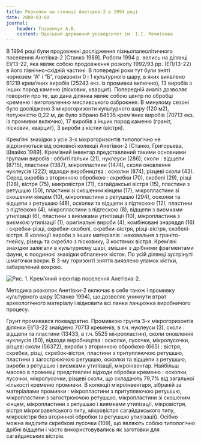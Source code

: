 ```yaml
---
title: Розкопки на стоянці Анетівка-2 в 1994 році
date: 2000-03-08
journal:
    header: Главенчук А.В.
    content: Одеський державний університет ім. І.І. Мечнікова
---
```


В 1994 році були продовжені дослідження пізньопалеолітичного поселення Анетівка-2 [Станко 1989]. Роботи 1994 р. велись 
на ділянці ЕІ/13-22, яка являє собою продовження розкопу 1992/93 рр. (ЕП/13-22) в його північно-східній частині. 
В попередні роки тут були зняті чорнозем “А” і “Б”, горизонти 0 і 1 культурного шару, в яких виявлено 61219 крем’яних 
виробів (25243 екз. із промивки включно), 13 виробів з інших пород каменю (пісковик, кварцит). Попередній аналіз дозволяє 
говорити про те, що дана ділянка являє собою центр по обробці кременю і виготовленню мисливського озброєння. В минулому 
сезоні було досліджено 3 мікрогоризонти культурного шару (120 м2), потужністю 0,22 м, де було зібрано 84535 крем’яних 
виробів (70713 екз. із промивки включно), 17 виробів з інших пород каменю (граніт, пісковик, кварцит), 3 вироби з кістки (вістря).

Крем’яні знахідки з усіх 3-х мікрогоризонтів типологічно не відрізняються від основної колекції Анетівки-2 
[Станко, Григорьева, Швайко 1989]. Крем’яний інвентар представлений такими основними групами виробів : оббиті гальки (21), 
нуклеуси (286); сколи : відщепи (8715), пластини (1387), мікропластини (1474), сколи оновлення нуклеусів (222); відходи 
виробництва : осколки (874), різцеві сколи (43). Серед виробів з вторинною обробкою : скребки (70), скобелі (29), різці 
(128), вістря (75), микровістря (71), сагайдакські вістря (15), пластини з ретушшю (50), пластини зі скошеним кінцем 
(17), мікропластини зі скошеним кінцем (10), мікропластини з ретушшю (294), осколки та відщепи з ретушшю (48), осколки 
та відщепи з підтескою (12), пластини з підтескою (4), мікропластини з підтескою (8), відщепи з виємками утилізації (6), 
пластини з виємками утилізації (10), мікропластина з виємкою утилізації (1), оригінальні вироби (4), комбіновані 
знаряддя (16) : скребки-різці, скребки-скобелі, скребки-вістря, різці-вістря, скобелі-вістря. В колекції вироби з інших 
матеріалів : наковальня з граніто-гнейсу, різець та скребло з пісковику, 3 костяних вістря. Крем’яні знахідки залягали 
в культурному шарі, змішані з дрібними фрагментами фауни, є поодинокі знахідки обпалених кісток. По усій ділянці 
зустрінуті шматочки вохри. В 3-му горизонті зняття виявлено уламок кістки, забарвлений вохрою.

![Рис. 1. Крем’яний інвентар поселення Анетівка-2.](https://i.imgur.com/kbYHOaO.gif)

Методика розкопок Анетівки-2 включає в себе також і промивку культурного шару [Станко 1994], що дозволяє уникнути втрат 
археологічного матеріалу і відновити всі ланки ланцюжка виробничого процесу. 

Грунт промивався поквадратно. Промивкою грунта 3-х мікрогоризонтів ділянки ЕІ/13-22 знайдено 70713 кременів, в т.ч. нуклеуси (3), 
сколи : відщепи та пластини (13433, в т.ч. 5525 мікропластин), сколи оновлення нуклеусів (50), відходи виробництва : осколки, 
лусочки, мікролусочки, різцеві сколи (56372), вироби з вторинною обробкою (665) : вістря, скребки, різці, скребок-вістря, 
пластини з притупляючою ретушшю, пластини з загострюючою ретушшю, осколки та відщепи з ретушшю, вироби з ретушшю і виємками 
утилізації, мікроінвентар. Найбільш масово в промивці представлені відходи обробки кременю : осколки, лусочки, мікролусочки, 
різцеві сколи, що складають 79,7% від загальної кількості кременю промивки. В колекції мікроінвентаря, зібраній за матеріалами 
промивки : мікропластини з притупляючою ретушшю, мікропластини з загострюючою ретушшю, мікропластини зі скошеним кінцем, 
мікропластини з ретушшю і виямками утилізації, мікровістря, вістря мікрограветського типу, мікровістря сагайдакського типу, 
мікровістря без вторинної обробки (з ретушшю утилізації). Осібно можна виділити скребкові лусочки (109), що являють собою 
типологічно дрібні відщепи і часто використовувались як заготовки для сагайдакських вістрів.

